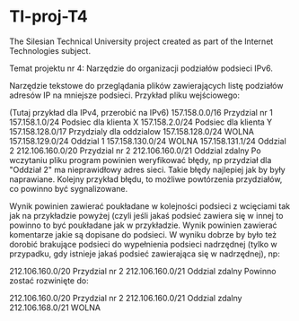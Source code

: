 # TI-proj-T4
The Silesian Technical University project created as part of the Internet Technologies subject.

Temat projektu nr 4: Narzędzie do organizacji podziałów podsieci IPv6.

Narzędzie tekstowe do przeglądania plików zawierających listę podziałów adresów IP na mniejsze podsieci. Przykład pliku wejściowego:

(Tutaj przykład dla IPv4, przerobić na IPv6)
157.158.0.0/16 Przydzial nr 1
	157.158.1.0/24 Podsiec dla klienta X
	157.158.2.0/24 Podsiec dla klienta Y
	157.158.128.0/17 Przydzialy dla oddzialow
		157.158.128.0/24 WOLNA
		157.158.129.0/24 Oddzial 1
		157.158.130.0/24 WOLNA
		157.158.131.1/24 Oddzial 2
212.106.160.0/20 Przydzial nr 2
	212.106.160.0/21 Oddzial zdalny
Po wczytaniu pliku program powinien weryfikować błędy, np przydział dla "Oddział 2" ma nieprawidłowy adres sieci. Takie błędy najlepiej jak by były naprawiane. Kolejny przykład błędu, to możliwe powtórzenia przydziałów, co powinno być sygnalizowane.

Wynik powinien zawierać poukładane w kolejności podsieci z wcięciami tak jak na przykładzie powyżej (czyli jeśli jakaś podsieć zawiera się w innej to powinno to być poukładane jak w przykładzie. Wynik powinien zawierać komentarze jakie są dopisane do podsieci. W wyniku dobrze by było też dorobić brakujące podsieci do wypełnienia podsieci nadrzędnej (tylko w przypadku, gdy istnieje jakaś podsieć zawierająca się w nadrzędnej), np:

212.106.160.0/20 Przydzial nr 2
	212.106.160.0/21 Oddzial zdalny
Powinno zostać rozwinięte do:

212.106.160.0/20 Przydzial nr 2
	212.106.160.0/21 Oddzial zdalny
	212.106.168.0/21 WOLNA
